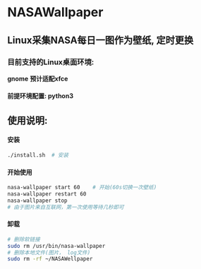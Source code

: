 # NASAWallpaper
## Linux采集NASA每日一图作为壁纸, 定时更换

### 目前支持的Linux桌面环境:

**gnome**
**预计适配xfce**


#### 前提环境配置: python3


## 使用说明:

#### 安装
```bash
./install.sh  # 安装
```

#### 开始使用
```bash
nasa-wallpaper start 60    # 开始(60s切换一次壁纸)
nasa-wallpaper restart 60
nasa-wallpaper stop
# 由于图片来自互联网，第一次使用等待几秒即可
```
#### 卸载
```bash
# 删除软链接
sudo rm /usr/bin/nasa-wallpaper
# 删除本地文件(图片， log文件)
sudo rm -rf ~/NASAWellpaper
```